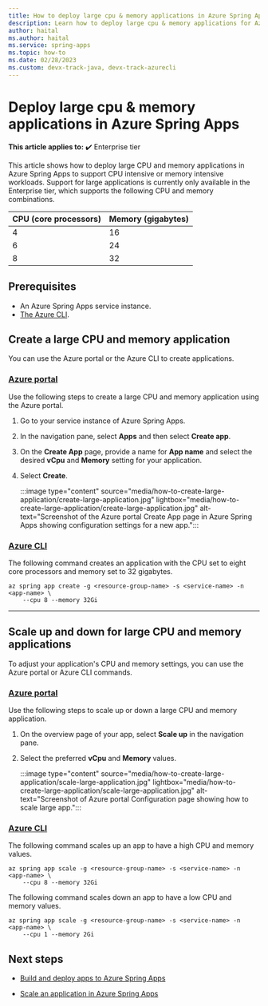 ```yaml
---
title: How to deploy large cpu & memory applications in Azure Spring Apps
description: Learn how to deploy large cpu & memory applications for Azure Spring Apps.
author: haital
ms.author: haital
ms.service: spring-apps
ms.topic: how-to
ms.date: 02/28/2023
ms.custom: devx-track-java, devx-track-azurecli
---
```


# Deploy large cpu & memory applications in Azure Spring Apps

**This article applies to:** ✔️ Enterprise tier

This article shows how to deploy large CPU and memory applications in Azure Spring Apps to support CPU intensive or memory intensive workloads. Support for large applications is currently only available in the Enterprise tier, which supports the following CPU and memory combinations.

| CPU (core processors) | Memory (gigabytes) |
| ----------- | ----------- |
| 4           | 16          |
| 6           | 24          |
| 8           | 32          |

## Prerequisites

- An Azure Spring Apps service instance.
- [The Azure CLI](/cli/azure/install-azure-cli).

## Create a large CPU and memory application

You can use the Azure portal or the Azure CLI to create applications.

### [Azure portal](#tab/azure-portal)

Use the following steps to create a large CPU and memory application using the Azure portal.

1. Go to your service instance of Azure Spring Apps.

1. In the navigation pane, select **Apps**  and then select **Create app**.

1. On the **Create App** page, provide a name for **App name** and select the desired **vCpu** and **Memory** setting for your application.

1. Select  **Create**.

   :::image type="content" source="media/how-to-create-large-application/create-large-application.jpg" lightbox="media/how-to-create-large-application/create-large-application.jpg" alt-text="Screenshot of the Azure portal Create App page in Azure Spring Apps showing configuration settings for a new app.":::

### [Azure CLI](#tab/azure-cli)

The following command creates an application with the CPU set to eight core processors and memory set to 32 gigabytes.

```azurecli
az spring app create -g <resource-group-name> -s <service-name> -n <app-name> \
    --cpu 8 --memory 32Gi  
```

---

## Scale up and down for large CPU and memory applications

To adjust your application's CPU and memory settings, you can use the Azure portal or Azure CLI commands.

### [Azure portal](#tab/azure-portal)

Use the following steps to scale up or down a large CPU and memory application.

1. On the overview page of your app, select **Scale up** in the navigation pane.

1. Select the preferred **vCpu** and **Memory** values.

   :::image type="content" source="media/how-to-create-large-application/scale-large-application.jpg" lightbox="media/how-to-create-large-application/scale-large-application.jpg" alt-text="Screenshot of Azure portal Configuration page showing how to scale large app.":::

### [Azure CLI](#tab/azure-cli)

The following command scales up an app to have a high CPU and memory values.

```azurecli
az spring app scale -g <resource-group-name> -s <service-name> -n <app-name> \
    --cpu 8 --memory 32Gi  
```

The following command scales down an app to have a low CPU and memory values.

```azurecli
az spring app scale -g <resource-group-name> -s <service-name> -n <app-name> \
    --cpu 1 --memory 2Gi  
```

## Next steps

- [Build and deploy apps to Azure Spring Apps](/azure/spring-apps/quickstart-deploy-apps)

- [Scale an application in Azure Spring Apps](/azure/spring-apps/how-to-scale-manual)
